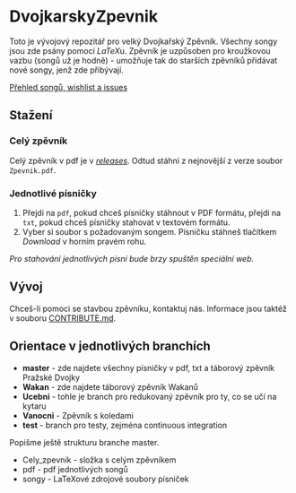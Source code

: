 # DvojkarskyZpevnik

Toto je vývojový repozitář pro velký Dvojkařský Zpěvník. Všechny songy jsou zde
psány pomocí *LaTeX*u. Zpěvník je uzpůsoben pro kroužkovou vazbu (songů už je
hodně) - umožňuje tak do starších zpěvníků přidávat nové songy, jenž zde
přibývají.

[Přehled songů, wishlist a issues](https://docs.google.com/spreadsheets/d/1LpMYBsuo7ckZdFUrUSbS-KfDMcok-b69g1qXbS1utjo/edit?usp=sharing)

## Stažení

### Celý zpěvník

Celý zpěvník v pdf je v [*releases*](https://github.com/JindrazPrahy/DvojkarskyZpevnik/releases).
Odtud stáhni z nejnovější z verze soubor `Zpevnik.pdf`.

### Jednotlivé písničky

1. Přejdi na `pdf`, pokud chceš písničky stáhnout v PDF formátu, přejdi na 
`txt`, pokud chceš písničky stahovat v textovém formátu.
2. Vyber si soubor s požadovaným songem. Písničku stáhneš tlačítkem *Download*
v horním pravém rohu.

*Pro stahování jednotlivých písní bude brzy spuštěn speciální web.*

## Vývoj

Chceš-li pomoci se stavbou zpěvníku, kontaktuj nás. Informace jsou taktéž v souboru
[CONTRIBUTE.md](https://github.com/JindrazPrahy/DvojkarskyZpevnik/blob/master/CONTRIBUTE.md).


## Orientace v jednotlivých branchích

- **master** - zde najdete všechny písničky v pdf, txt a táborový zpěvník Pražské Dvojky
- **Wakan** - zde najdete táborový zpěvník Wakanů
- **Ucebni** - tohle je branch pro redukovaný zpěvník pro ty, co se učí na kytaru
- **Vanocni** - Zpěvník s koledami
- **test** - branch pro testy, zejména continuous integration

Popišme ještě strukturu branche master.

- Cely_zpevnik - složka s celým zpěvníkem
- pdf - pdf jednotlivých songů
- songy - LaTeXové zdrojové soubory písniček

